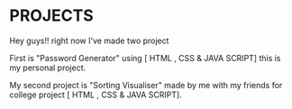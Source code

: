# PROJECTS

Hey guys!! 
right now I've made two project 

First is "Password Generator" using [ HTML , CSS & JAVA SCRIPT] this is my personal project.

My second project is "Sorting Visualiser" made by me with my friends for college project [ HTML , CSS & JAVA SCRIPT].
